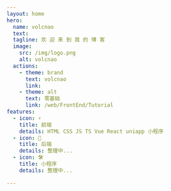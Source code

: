 ```yaml
---
layout: home
hero:
  name: volcnao
  text: 
  tagline: 欢 迎 来 到 我 的 博 客 
  image:
    src: /img/logo.png
    alt: volcnao
  actions:
    - theme: brand
      text: volcnao
      link: 
    - theme: alt
      text: 零基础
      link: /web/FrontEnd/Tutorial
features:
  - icon: ⚡️
    title: 前端
    details: HTML CSS JS TS Vue React uniapp 小程序
  - icon: 🖖
    title: 后端
    details: 整理中...
  - icon: 🛠️
    title: 小程序
    details: 整理中...

---
```


<style>
    :root {
      --vp-home-hero-name-color: transparent;
      --vp-home-hero-name-background: -webkit-linear-gradient(120deg,#bd34fe,#41d1ff);
    }
</style>